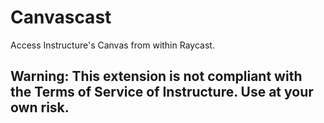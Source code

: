 # Canvascast
Access Instructure's Canvas from within Raycast.

## Warning: This extension is not compliant with the Terms of Service of Instructure. Use at your own risk.

